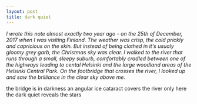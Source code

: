 ```yaml
---
layout: post
title: dark quiet
---
```


_I wrote this note almost exactly two year ago - on the 25th of December, 2017 when I was visiting
Finland. The weather was crisp, the cold prickly and capricious on the skin.
But instead of being clothed in it's usualy gloomy grey garb, the Christmas sky was clear.
I walked to the river that runs through a small, sleepy suburb, comfortably cradled between 
one of the highways leading to cental Helsinki and the large woodland areas of the Helsinki
Central Park. On the footbridge that crosses the river, I looked up and saw the brilliance
in the clear sky above me._

the bridge is in darkness
an angular ice cataract covers the river
only here the dark quiet reveals the stars
